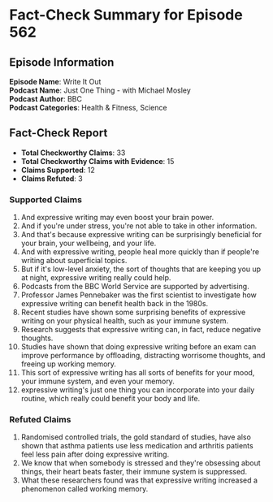# Fact-Check Summary for Episode 562

## Episode Information

**Episode Name**: Write It Out  
**Podcast Name**: Just One Thing - with Michael Mosley  
**Podcast Author**: BBC  
**Podcast Categories**: Health & Fitness, Science

## Fact-Check Report

- **Total Checkworthy Claims**: 33
- **Total Checkworthy Claims with Evidence**: 15
- **Claims Supported**: 12
- **Claims Refuted**: 3

### Supported Claims

1. And expressive writing may even boost your brain power.
2. And if you're under stress, you're not able to take in other information.
3. And that's because expressive writing can be surprisingly beneficial for your brain, your wellbeing, and your life.
4. And with expressive writing, people heal more quickly than if people're writing about superficial topics.
5. But if it's low-level anxiety, the sort of thoughts that are keeping you up at night, expressive writing really could help.
6. Podcasts from the BBC World Service are supported by advertising.
7. Professor James Pennebaker was the first scientist to investigate how expressive writing can benefit health back in the 1980s.
8. Recent studies have shown some surprising benefits of expressive writing on your physical health, such as your immune system.
9. Research suggests that expressive writing can, in fact, reduce negative thoughts.
10. Studies have shown that doing expressive writing before an exam can improve performance by offloading, distracting worrisome thoughts, and freeing up working memory.
11. This sort of expressive writing has all sorts of benefits for your mood, your immune system, and even your memory.
12. expressive writing's just one thing you can incorporate into your daily routine, which really could benefit your body and life.

### Refuted Claims

1. Randomised controlled trials, the gold standard of studies, have also shown that asthma patients use less medication and arthritis patients feel less pain after doing expressive writing.
2. We know that when somebody is stressed and they're obsessing about things, their heart beats faster, their immune system is suppressed.
3. What these researchers found was that expressive writing increased a phenomenon called working memory.
